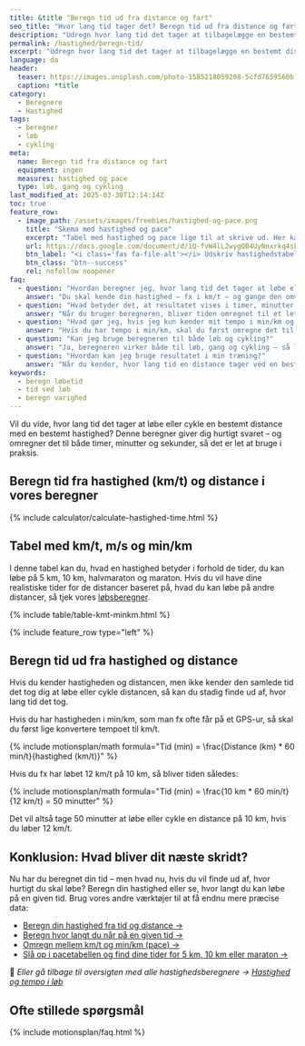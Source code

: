 ```yaml
---
title: &title "Beregn tid ud fra distance og fart"
seo_title: "Hvor lang tid tager det? Beregn tid ud fra distance og fart"
description: "Udregn hvor lang tid det tager at tilbagelægge en bestemt distance med en given hastighed. Få resultatet i timer, minutter og sekunder."
permalink: /hastighed/beregn-tid/
excerpt: "Udregn hvor lang tid det tager at tilbagelægge en bestemt distance med en given hastighed. Få resultatet i timer, minutter og sekunder."
language: da
header:
  teaser: https://images.unsplash.com/photo-1585218059208-5cfd7659560b?ixid=MnwxMjA3fDB8MHxwaG90by1wYWdlfHx8fGVufDB8fHx8&ixlib=rb-1.2.1&auto=format&fit=crop&h=300&w=400&q=10
  caption: *title
category:
  - Beregnere
  - Hastighed
tags:
  - beregner
  - løb
  - cykling
meta:
  name: Beregn tid fra distance og fart
  equipment: ingen
  measures: hastighed og pace
  type: løb, gang og cykling
last_modified_at: 2025-03-30T12:14:14Z
toc: true
feature_row:
  - image_path: /assets/images/freebies/hastighed-og-pace.png
    title: "Skema med hastighed og pace"
    excerpt: "Tabel med hastighed og pace lige til at skrive ud. Her kan du hurtigt se, hvad en hastighed i km/t eller m/s svarer til i dit pace i min/km."
    url: https://docs.google.com/document/d/1Q-fvW4lL2wygQB4UyNnxrkq4sknXczDUSF7tw8hV-do/copy?usp=sharing
    btn_label: "<i class='fas fa-file-alt'></i> Udskriv hastighedstabel"
    btn_class: "btn--success"
    rel: nofollow noopener
faq:
  - question: "Hvordan beregner jeg, hvor lang tid det tager at løbe eller cykle en bestemt distance?"
    answer: "Du skal kende din hastighed – fx i km/t – og gange den omvendt med distancen. Det kan gøres med formlen: Tid (minutter) = (Distance * 60) / Hastighed. Du kan også bruge beregneren øverst på siden for at få resultatet automatisk."
  - question: "Hvad betyder det, at resultatet vises i timer, minutter og sekunder?"
    answer: "Når du bruger beregneren, bliver tiden omregnet til et letforståeligt format – fx 1 time, 25 minutter og 30 sekunder – i stedet for kun minutter eller decimaler. Det gør det nemmere at planlægge din træning eller gennemføre et løb."
  - question: "Hvad gør jeg, hvis jeg kun kender mit tempo i min/km og ikke km/t?"
    answer: "Hvis du har tempo i min/km, skal du først omregne det til km/t for at bruge beregneren. Du kan bruge vores [omregner mellem km/t og min/km](/hastighed/omregner-tempo-fart/) til det."
  - question: "Kan jeg bruge beregneren til både løb og cykling?"
    answer: "Ja, beregneren virker både til løb, gang og cykling – så længe du kender hastigheden og distancen. Den tager ikke højde for underlag eller terræn, men giver et godt udgangspunkt for planlægning."
  - question: "Hvordan kan jeg bruge resultatet i min træning?"
    answer: "Når du kender, hvor lang tid en distance tager ved en bestemt hastighed, kan du bruge det til at planlægge træningspas, konkurrencer eller restitutionsture. Det kan også hjælpe dig med at sætte realistiske mål."
keywords:
  - beregn løbetid
  - tid ved løb
  - beregn varighed
---
```


Vil du vide, hvor lang tid det tager at løbe eller cykle en bestemt distance med en bestemt hastighed? Denne beregner giver dig hurtigt svaret – og omregner det til både timer, minutter og sekunder, så det er let at bruge i praksis.

## Beregn tid fra hastighed (km/t) og distance i vores beregner

{% include calculator/calculate-hastighed-time.html %}

## Tabel med km/t, m/s og min/km

I denne tabel kan du, hvad en hastighed betyder i forhold de tider, du kan løbe på 5 km, 10 km, halvmaraton og maraton. Hvis du vil have dine realistiske tider for de distancer baseret på, hvad du kan løbe på andre distancer, så tjek vores [løbsberegner](/loebesiden-jack-daniels-loebeberegner/).

{% include table/table-kmt-minkm.html %}

{% include feature_row type="left" %}

## Beregn tid ud fra hastighed og distance

Hvis du kender hastigheden og distancen, men ikke kender den samlede tid det tog dig at løbe eller cykle distancen, så kan du stadig finde ud af, hvor lang tid det tog.

Hvis du har hastigheden i min/km, som man fx ofte får på et GPS-ur, så skal du først lige konvertere tempoet til km/t.

{% include motionsplan/math formula="Tid (min) = \frac{Distance (km) * 60 min/t}{hastighed (km/t)}" %}

Hvis du fx har løbet 12 km/t på 10 km, så bliver tiden således:

{% include motionsplan/math formula="Tid (min) = \frac{10 km * 60 min/t}{12 km/t} = 50 minutter" %}

Det vil altså tage 50 minutter at løbe eller cykle en distance på 10 km, hvis du løber 12 km/t.

## Konklusion: Hvad bliver dit næste skridt?

Nu har du beregnet din tid – men hvad nu, hvis du vil finde ud af, hvor hurtigt du skal løbe? Beregn din hastighed eller se, hvor langt du kan løbe på en given tid. Brug vores andre værktøjer til at få endnu mere præcise data:

- [Beregn din hastighed fra tid og distance →](/hastighed/beregn-hastighed/)
- [Beregn hvor langt du når på en given tid →](/hastighed/beregn-distance/)
- [Omregn mellem km/t og min/km (pace) →](/hastighed/omregner-tempo-fart/)
- [Slå op i pacetabellen og find dine tider for 5 km, 10 km eller maraton →](/hastighed/pacetabel/)

📌 *Eller gå tilbage til oversigten med alle hastighedsberegnere → [Hastighed og tempo i løb](/hastighed/)*

## Ofte stillede spørgsmål

{% include motionsplan/faq.html %}
